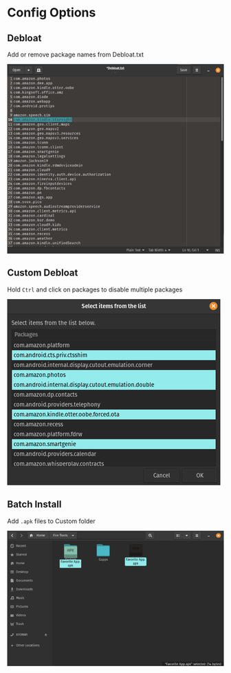 # Config Options

## Debloat
Add or remove package names from Debloat.txt

![Debloat](./Pictures/Debloat.png)

## Custom Debloat
Hold `Ctrl` and click on packages to disable multiple packages

![Custom Debloat](./Pictures/Custom%20Debloat.png)

## Batch Install
Add `.apk` files to Custom folder

![Batch](./Pictures/Batch.png)
